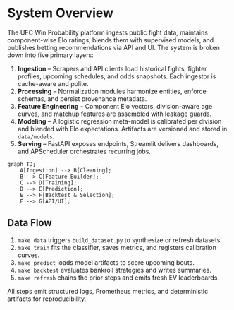 # System Overview

The UFC Win Probability platform ingests public fight data, maintains component-wise Elo ratings, blends them with supervised models, and publishes betting recommendations via API and UI. The system is broken down into five primary layers:

1. **Ingestion** – Scrapers and API clients load historical fights, fighter profiles, upcoming schedules, and odds snapshots. Each ingestor is cache-aware and polite.
2. **Processing** – Normalization modules harmonize entities, enforce schemas, and persist provenance metadata.
3. **Feature Engineering** – Component Elo vectors, division-aware age curves, and matchup features are assembled with leakage guards.
4. **Modeling** – A logistic regression meta-model is calibrated per division and blended with Elo expectations. Artifacts are versioned and stored in `data/models`.
5. **Serving** – FastAPI exposes endpoints, Streamlit delivers dashboards, and APScheduler orchestrates recurring jobs.

```mermaid
graph TD;
    A[Ingestion] --> B[Cleaning];
    B --> C[Feature Builder];
    C --> D[Training];
    D --> E[Prediction];
    E --> F[Backtest & Selection];
    F --> G[API/UI];
```

## Data Flow

1. `make data` triggers `build_dataset.py` to synthesize or refresh datasets.
2. `make train` fits the classifier, saves metrics, and registers calibration curves.
3. `make predict` loads model artifacts to score upcoming bouts.
4. `make backtest` evaluates bankroll strategies and writes summaries.
5. `make refresh` chains the prior steps and emits fresh EV leaderboards.

All steps emit structured logs, Prometheus metrics, and deterministic artifacts for reproducibility.
